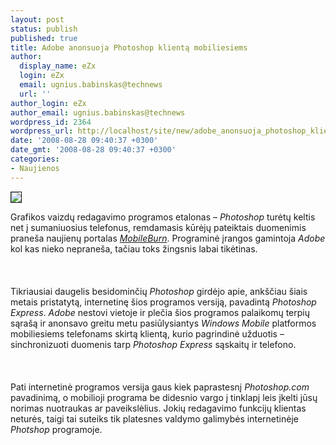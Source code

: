 ```yaml
---
layout: post
status: publish
published: true
title: Adobe anonsuoja Photoshop klientą mobiliesiems
author:
  display_name: eZx
  login: eZx
  email: ugnius.babinskas@technews
  url: ''
author_login: eZx
author_email: ugnius.babinskas@technews
wordpress_id: 2364
wordpress_url: http://localhost/site/new/adobe_anonsuoja_photoshop_klienta_mobiliesiems/
date: '2008-08-28 09:40:37 +0300'
date_gmt: '2008-08-28 09:40:37 +0300'
categories:
- Naujienos
---
```

<div class="imgright"><img src="http://www.technews.lt/upl/Failai/Bunch%20of%20Photos.jpg" border="1"></div>
<p>Grafikos vaizdų redagavimo programos etalonas – <i>Photoshop</i> turėtų keltis net į sumaniuosius telefonus, remdamasis kūrėjų pateiktais duomenimis praneša naujienų portalas <a class="ns" href="http://www.mobileburn.com/ "><i>MobileBurn</i></a>. Programinė įrangos gamintoja <i>Adobe</i> kol kas nieko nepraneša, tačiau toks žingsnis labai tikėtinas.<br />
<br><br />
<br>Tikriausiai daugelis besidominčių <i>Photoshop</i> girdėjo apie, ankščiau šiais metais pristatytą, internetinę šios programos versiją, pavadintą <i>Photoshop Express</i>. <i>Adobe</i> nestovi vietoje ir plečia šios programos palaikomų terpių sąrašą ir anonsavo greitu metu pasiūlysiantys <i>Windows Mobile</i> platformos mobiliesiems telefonams skirtą klientą, kurio pagrindinė užduotis – sinchronizuoti duomenis tarp <i>Photoshop Express</i> sąskaitų ir telefono.<br />
<br><br />
<br>Pati internetinė programos versija gaus kiek paprastesnį <i>Photoshop.com</i> pavadinimą, o mobilioji programa be didesnio vargo į tinklapį leis įkelti jūsų norimas nuotraukas ar paveikslėlius. Jokių redagavimo funkcijų klientas neturės, taigi tai suteiks tik platesnes valdymo galimybės internetinėje <i>Photshop</i> programoje.<br />
<br><br />
<br><br />
<br></p>
